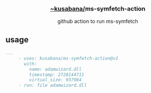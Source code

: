 <div align="center">
  <h3><a href="https://github.com/kusabana">
    ~kusabana/</a>ms-symfetch-action
  </h3>
github action to run ms-symfetch
</div>

## usage
```yml
...
     - uses: kusabana/ms-symfetch-action@v1
       with:
         name: adamwizard.dll
         timestamp: 2728144711
         virtual_size: 937984
     - run: file adamwizard.dll

```
